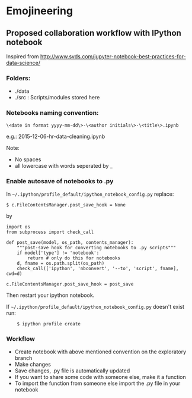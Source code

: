 # Emojineering
## Proposed collaboration workflow with IPython notebook
Inspired from http://www.svds.com/jupyter-notebook-best-practices-for-data-science/

### Folders:
- ./data
- ./src     : Scripts/modules stored here

### Notebooks naming convention:
`\<date in format yyyy-mm-dd\>-\<author initials\>-\<title\>.ipynb`

e.g.: 2015-12-06-hr-data-cleaning.ipynb

Note:
- No spaces
- all lowercase with words seperated by _

### Enable autosave of notebooks to .py
In `~/.ipython/profile_default/ipython_notebook_config.py` replace:
    
    $ c.FileContentsManager.post_save_hook = None

by 

```
import os
from subprocess import check_call

def post_save(model, os_path, contents_manager):
    """post-save hook for converting notebooks to .py scripts"""
    if model['type'] != 'notebook':
        return # only do this for notebooks
    d, fname = os.path.split(os_path)
    check_call(['ipython', 'nbconvert', '--to', 'script', fname], cwd=d)

c.FileContentsManager.post_save_hook = post_save
```
Then restart your ipython notebook. 

If `~/.ipython/profile_default/ipython_notebook_config.py` doesn't exist run:

        $ ipython profile create

### Workflow
- Create notebook with above mentioned convention on the exploratory branch
- Make changes
- Save changes, .py file is automatically updated
- If you want to share some code with someone else, make it a function
- To import the function from someone else import the .py file in your notebook
